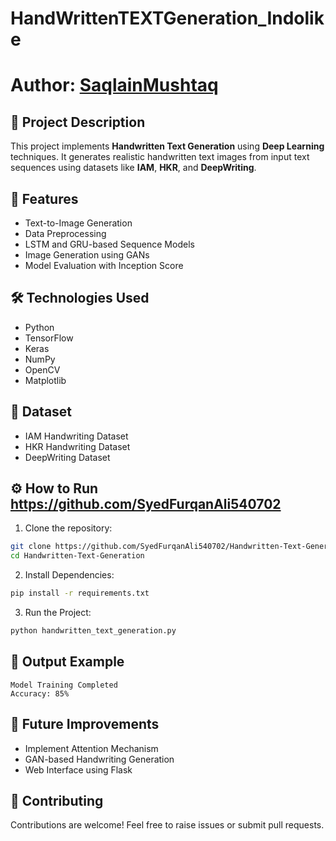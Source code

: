 # HandWrittenTEXTGeneration_Indolike



# Author: [SaqlainMushtaq](https://github.com/Salahuddin-Aayubi)


## 📌 Project Description  
This project implements **Handwritten Text Generation** using **Deep Learning** techniques. It generates realistic handwritten text images from input text sequences using datasets like **IAM**, **HKR**, and **DeepWriting**.

## 🔑 Features  
- Text-to-Image Generation  
- Data Preprocessing  
- LSTM and GRU-based Sequence Models  
- Image Generation using GANs  
- Model Evaluation with Inception Score  

## 🛠️ Technologies Used  
- Python  
- TensorFlow  
- Keras  
- NumPy  
- OpenCV  
- Matplotlib  

## 📄 Dataset  
- IAM Handwriting Dataset  
- HKR Handwriting Dataset  
- DeepWriting Dataset  

## ⚙️ How to Run  https://github.com/SyedFurqanAli540702
1. Clone the repository:  
```bash
git clone https://github.com/SyedFurqanAli540702/Handwritten-Text-Generation.git
cd Handwritten-Text-Generation
```
2. Install Dependencies:  
```bash
pip install -r requirements.txt
```
3. Run the Project:  
```bash
python handwritten_text_generation.py
```

## 🎯 Output Example  
```
Model Training Completed
Accuracy: 85%
```

## 📌 Future Improvements  
- Implement Attention Mechanism  
- GAN-based Handwriting Generation  
- Web Interface using Flask  

## 🤝 Contributing  
Contributions are welcome! Feel free to raise issues or submit pull requests.  


